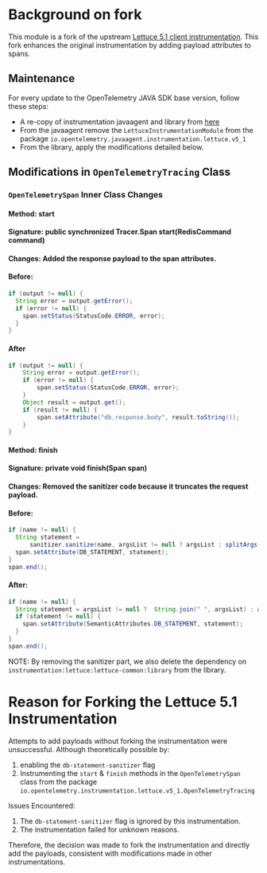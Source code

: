 # Background on fork


This module is a fork of the upstream [Lettuce 5.1 client instrumentation](https://github.com/open-telemetry/opentelemetry-java-instrumentation/tree/main/instrumentation/lettuce/lettuce-5.1).
This fork enhances the original instrumentation by adding payload attributes to spans.


## Maintenance

For every update to the OpenTelemetry JAVA SDK base version, follow these steps:
- A re-copy of instrumentation javaagent and library from [here](https://github.com/open-telemetry/opentelemetry-java-instrumentation/tree/main/instrumentation/lettuce/lettuce-5.1)
- From the javaagent remove the `LettuceInstrumentationModule` from the package `io.opentelemetry.javaagent.instrumentation.lettuce.v5_1`
- From the library, apply the modifications detailed below.

## Modifications in `OpenTelemetryTracing` Class

### `OpenTelemetrySpan` Inner Class Changes

#### Method: start
#### Signature: public synchronized Tracer.Span start(RedisCommand<?, ?, ?> command)
#### Changes: Added the response payload to the span attributes.
#### Before:
```java
if (output != null) {
  String error = output.getError();
  if (error != null) {
    span.setStatus(StatusCode.ERROR, error);
  }
}
```
#### After
```java
if (output != null) {
    String error = output.getError();
    if (error != null) {
        span.setStatus(StatusCode.ERROR, error);
    }
    Object result = output.get();
    if (result != null) {
        span.setAttribute("db.response.body", result.toString());
    }
}
```

#### Method: finish
#### Signature: private void finish(Span span)
#### Changes: Removed the sanitizer code because it truncates the request payload.
#### Before:
```java      
if (name != null) {
  String statement =
      sanitizer.sanitize(name, argsList != null ? argsList : splitArgs(argsString));
  span.setAttribute(DB_STATEMENT, statement);
}
span.end();
```
#### After:
```java
if (name != null) {
  String statement = argsList != null ?  String.join(" ", argsList) : argsString;
  if (statement != null) {
    span.setAttribute(SemanticAttributes.DB_STATEMENT, statement);
  }
}
span.end();
```

NOTE: By removing the sanitizer part, we also delete the dependency on `instrumentation:lettuce:lettuce-common:library` from the library.

# Reason for Forking the Lettuce 5.1 Instrumentation

Attempts to add payloads without forking the instrumentation were unsuccessful. Although theoretically possible by:
1. enabling the `db-statement-sanitizer` flag
2. Instrumenting the `start` & `finish` methods in the `OpenTelemetrySpan` class from the package `io.opentelemetry.instrumentation.lettuce.v5_1.OpenTelemetryTracing`

Issues Encountered:
1. The `db-statement-sanitizer` flag is ignored by this instrumentation.
2. The instrumentation failed for unknown reasons.

Therefore, the decision was made to fork the instrumentation and directly add the payloads, consistent with modifications made in other instrumentations.
